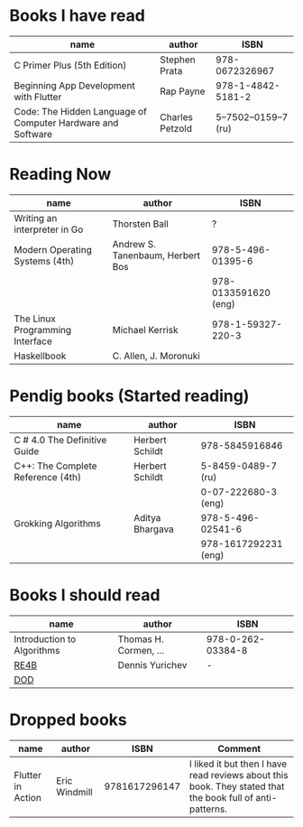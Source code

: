 # Books I have read

| name                                                        | author          | ISBN               |
| ----------------------------------------------------------- | --------------- | ------------------ |
| C Primer Plus (5th Edition)                                 | Stephen Prata   | 978-0672326967     |
| Beginning App Development with Flutter                      | Rap Payne       | 978-1-4842-5181-2  |
| Code: The Hidden Language of Computer Hardware and Software | Charles Petzold | 5–7502–0159–7 (ru) |

# Reading Now

| name                            | author                           | ISBN                 |
| ------------------------------- | -------------------------------- | -------------------- |
| Writing an interpreter in Go    | Thorsten Ball                    | ?                    |
| Modern Operating Systems (4th)  | Andrew S. Tanenbaum, Herbert Bos | 978-5-496-01395-6    |
|                                 |                                  | 978-0133591620 (eng) |
| The Linux Programming Interface | Michael Kerrisk                  | 978-1-59327-220-3    |
| Haskellbook                     | C. Allen, J. Moronuki            |                      |

# Pendig books (Started reading)

| name                              | author          | ISBN                 |
| --------------------------------- | --------------- | -------------------- |
| C # 4.0 The Definitive Guide      | Herbert Schildt | 978-5845916846       |
| C++: The Complete Reference (4th) | Herbert Schildt | 5-8459-0489-7 (ru)   |
|                                   |                 | 0-07-222680-3 (eng)  |
| Grokking Algorithms               | Aditya Bhargava | 978-5-496-02541-6    |
|                                   |                 | 978-1617292231 (eng) |

# Books I should read

| name                                               | author                | ISBN              |
| -------------------------------------------------- | --------------------- | ----------------- |
| Introduction to Algorithms                         | Thomas H. Cormen, ... | 978-0-262-03384-8 |
| [RE4B](https://beginners.re/)                      | Dennis Yurichev       | -                 |
| [DOD](https://www.dataorienteddesign.com/dodbook/) |                       |                   |

# Dropped books

| name              | author        | ISBN          | Comment                                                                                                   |
| ----------------- | ------------- | ------------- | --------------------------------------------------------------------------------------------------------- |
| Flutter in Action | Eric Windmill | 9781617296147 | I liked it but then I have read reviews about this book. They stated that the book full of anti-patterns. |
